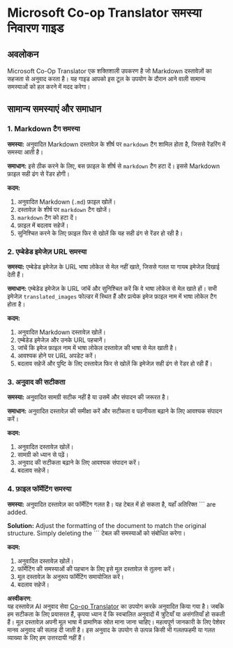 <!--
CO_OP_TRANSLATOR_METADATA:
{
  "original_hash": "0788d7ebe4876c9be89132f48e09b26d",
  "translation_date": "2025-06-12T12:24:27+00:00",
  "source_file": "getting_started/troubleshooting.md",
  "language_code": "hi"
}
-->
# Microsoft Co-op Translator समस्या निवारण गाइड


## अवलोकन
Microsoft Co-Op Translator एक शक्तिशाली उपकरण है जो Markdown दस्तावेज़ों का सहजता से अनुवाद करता है। यह गाइड आपको इस टूल के उपयोग के दौरान आने वाली सामान्य समस्याओं को हल करने में मदद करेगा।

## सामान्य समस्याएं और समाधान

### 1. Markdown टैग समस्या
**समस्या:** अनुवादित Markdown दस्तावेज़ के शीर्ष पर `markdown` टैग शामिल होता है, जिससे रेंडरिंग में समस्या आती है।

**समाधान:** इसे ठीक करने के लिए, बस फ़ाइल के शीर्ष से `markdown` टैग हटा दें। इससे Markdown फ़ाइल सही ढंग से रेंडर होगी।

**कदम:**
1. अनुवादित Markdown (`.md`) फ़ाइल खोलें।
2. दस्तावेज़ के शीर्ष पर `markdown` टैग खोजें।
3. `markdown` टैग को हटा दें।
4. फ़ाइल में बदलाव सहेजें।
5. सुनिश्चित करने के लिए फ़ाइल फिर से खोलें कि यह सही ढंग से रेंडर हो रही है।

### 2. एम्बेडेड इमेजेज़ URL समस्या
**समस्या:** एम्बेडेड इमेजेज़ के URL भाषा लोकेल से मेल नहीं खाते, जिससे गलत या गायब इमेजेज़ दिखाई देती हैं।

**समाधान:** एम्बेडेड इमेजेज़ के URL जांचें और सुनिश्चित करें कि वे भाषा लोकेल से मेल खाते हों। सभी इमेजेज़ `translated_images` फोल्डर में स्थित हैं और प्रत्येक इमेज फ़ाइल नाम में भाषा लोकेल टैग होता है।

**कदम:**
1. अनुवादित Markdown दस्तावेज़ खोलें।
2. एम्बेडेड इमेजेज़ और उनके URL पहचानें।
3. जांचें कि इमेज फ़ाइल नाम में भाषा लोकेल दस्तावेज़ की भाषा से मेल खाती है।
4. आवश्यक होने पर URL अपडेट करें।
5. बदलाव सहेजें और पुष्टि के लिए दस्तावेज़ फिर से खोलें कि इमेजेज़ सही ढंग से रेंडर हो रही हैं।

### 3. अनुवाद की सटीकता
**समस्या:** अनुवादित सामग्री सटीक नहीं है या उसमें और संपादन की जरूरत है।

**समाधान:** अनुवादित दस्तावेज़ की समीक्षा करें और सटीकता व पठनीयता बढ़ाने के लिए आवश्यक संपादन करें।

**कदम:**
1. अनुवादित दस्तावेज़ खोलें।
2. सामग्री को ध्यान से पढ़ें।
3. अनुवाद की सटीकता बढ़ाने के लिए आवश्यक संपादन करें।
4. बदलाव सहेजें।

### 4. फ़ाइल फॉर्मेटिंग समस्या
**समस्या:** अनुवादित दस्तावेज़ का फॉर्मेटिंग गलत है। यह टेबल में हो सकता है, यहाँ अतिरिक्त ``` are added.

**Solution:** Adjust the formatting of the document to match the original structure. Simply deleting the ``` टेबल की समस्याओं को संबोधित करेगा।

**कदम:**
1. अनुवादित दस्तावेज़ खोलें।
2. फॉर्मेटिंग की समस्याओं की पहचान के लिए इसे मूल दस्तावेज़ से तुलना करें।
3. मूल दस्तावेज़ के अनुरूप फॉर्मेटिंग समायोजित करें।
4. बदलाव सहेजें।

**अस्वीकरण**:  
यह दस्तावेज़ AI अनुवाद सेवा [Co-op Translator](https://github.com/Azure/co-op-translator) का उपयोग करके अनुवादित किया गया है। जबकि हम सटीकता के लिए प्रयासरत हैं, कृपया ध्यान दें कि स्वचालित अनुवादों में त्रुटियाँ या असंगतियाँ हो सकती हैं। मूल दस्तावेज़ अपनी मूल भाषा में प्रामाणिक स्रोत माना जाना चाहिए। महत्वपूर्ण जानकारी के लिए पेशेवर मानव अनुवाद की सलाह दी जाती है। इस अनुवाद के उपयोग से उत्पन्न किसी भी गलतफहमी या गलत व्याख्या के लिए हम उत्तरदायी नहीं हैं।